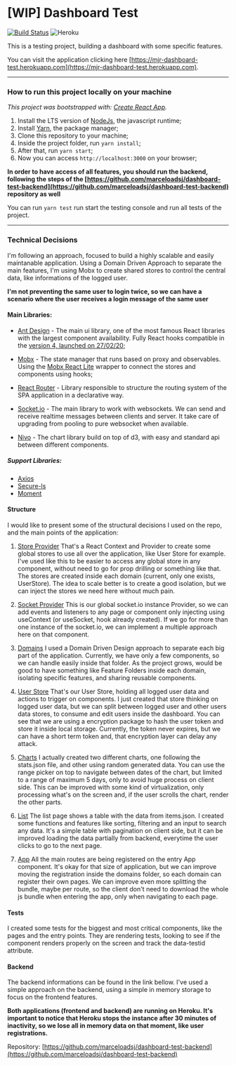 # [WIP] Dashboard Test

[![Build Status](https://travis-ci.org/marceloadsj/dashboard-test.svg?branch=master)](https://travis-ci.com/marceloadsj/dashboard-test) ![Heroku](https://heroku-badge.herokuapp.com/?app=mjr-dashboard-test)

This is a testing project, building a dashboard with some specific features.

You can visit the application clicking here [https://mjr-dashboard-test.herokuapp.com](https://mjr-dashboard-test.herokuapp.com).

---

### How to run this project locally on your machine

_This project was bootstrapped with: [Create React App](https://github.com/facebook/create-react-app)._

1. Install the LTS version of [NodeJs](https://nodejs.org/en/), the javascript runtime;
2. Install [Yarn](https://yarnpkg.com/), the package manager;
3. Clone this repository to your machine;
4. Inside the project folder, run `yarn install`;
5. After that, run `yarn start`;
6. Now you can access `http://localhost:3000` on your browser;

**In order to have access of all features, you should run the backend, following the steps of the [https://github.com/marceloadsj/dashboard-test-backend](https://github.com/marceloadsj/dashboard-test-backend) repository as well**

You can run `yarn test` run start the testing console and run all tests of the project.

---

### Technical Decisions

I'm following an approach, focused to build a highly scalable and easily maintanable application. Using a Domain Driven Approach to separate the main features, I'm using Mobx to create shared stores to control the central data, like informations of the logged user.

**I'm not preventing the same user to login twice, so we can have a scenario where the user receives a login message of the same user**

#### Main Libraries:

- [Ant Design](https://ant.design/) - The main ui library, one of the most famous React libraries with the largest component availability. Fully React hooks compatible in the [version 4, launched on 27/02/20](https://github.com/ant-design/ant-design/releases/tag/4.0.0);

- [Mobx](https://mobx.js.org/) - The state manager that runs based on proxy and observables. Using the [Mobx React Lite](https://github.com/mobxjs/mobx-react-lite) wrapper to connect the stores and components using hooks;

- [React Router](https://reacttraining.com/react-router) - Library responsible to structure the routing system of the SPA application in a declarative way.

- [Socket.io](https://socket.io/) - The main library to work with websockets. We can send and receive realtime messages between clients and server. It take care of upgrading from pooling to pure websocket when available.

- [Nivo](https://nivo.rocks/) - The chart library build on top of d3, with easy and standard api between different components.

##### Support Libraries:

- [Axios](https://github.com/axios/axios)
- [Secure-ls](https://softvar.github.io/secure-ls)
- [Moment](https://momentjs.com/)

#### Structure

I would like to present some of the structural decisions I used on the repo, and the main points of the application:

1. [Store Provider](https://github.com/marceloadsj/dashboard-test/blob/master/src/contexts/StoreProvider.js)
   That's a React Context and Provider to create some global stores to use all over the application, like User Store for example.
   I've used like this to be easier to access any global store in any component, without need to go for prop drilling or something like that. The stores are created inside each domain (current, only one exists, UserStore). The idea to scale better is to create a good isolation, but we can inject the stores we need here without much pain.

2. [Socket Provider](https://github.com/marceloadsj/dashboard-test/blob/master/src/contexts/SocketProvider.js)
   This is our global socket.io instance Provider, so we can add events and listeners to any page or component only injecting using useContext (or useSocket, hook already created). If we go for more than one instance of the socket.io, we can implement a multiple approach here on that component.

3. [Domains](https://github.com/marceloadsj/dashboard-test/tree/master/src/domains)
   I used a Domain Driven Design approach to separate each big part of the application. Currently, we have only a few components, so we can handle easily inside that folder.
   As the project grows, would be good to have something like Feature Folders inside each domain, isolating specific features, and sharing reusable components.

4. [User Store](https://github.com/marceloadsj/dashboard-test/blob/master/src/domains/user/useUserStore.js)
   That's our User Store, holding all logged user data and actions to trigger on components. I just created that store thinking on logged user data, but we can split between logged user and other users data stores, to consume and edit users inside the dashboard. You can see that we are using a encryption package to hash the user token and store it inside local storage. Currently, the token never expires, but we can have a short term token and, that encryption layer can delay any attack.

5. [Charts](https://github.com/marceloadsj/dashboard-test/blob/master/src/domains/dashboard/ChartPage.js)
   I actually created two different charts, one following the stats.json file, and other using random generated data. You can use the range picker on top to navigate between dates of the chart, but limited to a range of maximum 5 days, only to avoid huge process on client side. This can be improved with some kind of virtualization, only processing what's on the screen and, if the user scrolls the chart, render the other parts.

6. [List](https://github.com/marceloadsj/dashboard-test/blob/master/src/domains/dashboard/ListPage.js)
   The list page shows a table with the data from items.json. I created some functions and features like sorting, filtering and an input to search any data. It's a simple table with pagination on client side, but it can be improved loading the data partially from backend, everytime the user clicks to go to the next page.

7. [App](https://github.com/marceloadsj/dashboard-test/blob/master/src/App.js)
   All the main routes are being registered on the entry App component. It's okay for that size of application, but we can improve moving the registration inside the domains folder, so each domain can register their own pages. We can improve even more splitting the bundle, maybe per route, so the client don't need to download the whole js bundle when entering the app, only when navigating to each page.

#### Tests

I created some tests for the biggest and most critical components, like the pages and the entry points. They are rendering tests, looking to see if the component renders properly on the screen and track the data-testid attribute.

#### Backend

The backend informations can be found in the link bellow. I've used a simple approach on the backend, using a simple in memory storage to focus on the frontend features.

**Both applications (frontend and backend) are running on Heroku. It's important to notice that Heroku stops the instance after 30 minutes of inactivity, so we lose all in memory data on that moment, like user registrations.**

Repository:
[https://github.com/marceloadsj/dashboard-test-backend](https://github.com/marceloadsj/dashboard-test-backend)

